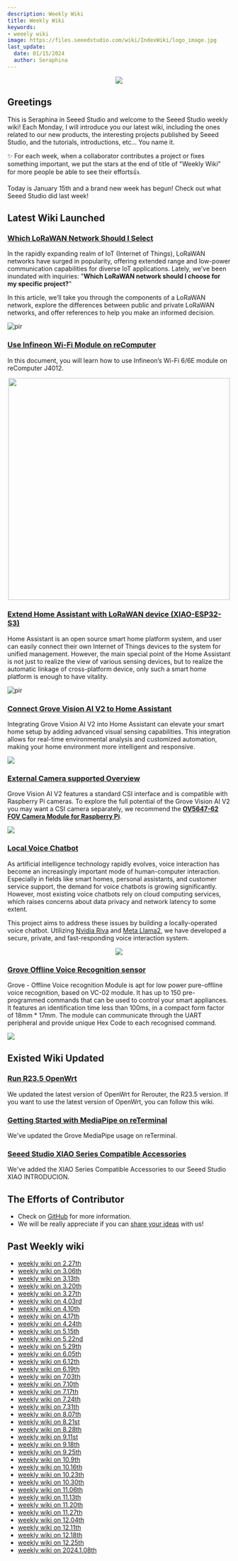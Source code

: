 ```yaml
---
description: Weekly Wiki
title: Weekly Wiki 
keywords:
- weeely wiki
image: https://files.seeedstudio.com/wiki/IndexWiki/logo_image.jpg
last_update:
  date: 01/15/2024
  author: Seraphina
---
```


<div align="center"><img width={1000} src="https://files.seeedstudio.com/wiki/IndexWiki/logo.png" /></div>

## Greetings

This is Seraphina in Seeed Studio and welcome to the Seeed Studio weekly wiki! Each Monday, I will introduce you our latest wiki, including the ones related to our new products, the interesting projects published by Seeed Studio, and the tutorials, introductions, etc... You name it.

✨ For each week, when a collaborator contributes a project or fixes something important, we put the stars at the end of title of "Weekly Wiki" for more people be able to see their efforts👍.

Today is January 15th and a brand new week has begun! Check out what Seeed Studio did last week!

## Latest Wiki Launched

### [Which LoRaWAN Network Should I Select](https://wiki.seeedstudio.com/select_lorawan_network)

In the rapidly expanding realm of IoT (Internet of Things), LoRaWAN networks have surged in popularity, offering extended range and low-power communication capabilities for diverse IoT applications. Lately, we've been inundated with inquiries: "**Which LoRaWAN network should I choose for my specific project?**"

In this article, we’ll take you through the components of a LoRaWAN network, explore the differences between public and private LoRaWAN networks, and offer references to help you make an informed decision. 

<p style={{textAlign: 'center'}}><img src="https://files.seeedstudio.com/wiki/SenseCAP/introduction/lorawan-server.png" alt="pir" width={800} height="auto" /></p>




### [Use Infineon Wi-Fi Module on reComputer](https://wiki.seeedstudio.com/Use_Infineon_Wifi_Module_on_reComputer)

In this document, you will learn how to use Infineon’s Wi-Fi 6/6E module on reComputer J4012.

<div align="center"><img width ="500" src="https://files.seeedstudio.com/wiki/reComputer-J4012/5.png"/></div>


### [Extend Home Assistant with LoRaWAN device (XIAO-ESP32-S3)](https://wiki.seeedstudio.com/ha_xiao_esp32/)

Home Assistant is an open source smart home platform system, and user can easily connect their own Internet of Things devices to the system for unified management. However, the main special point of the Home Assistant is not just to realize the view of various sensing devices, but to realize the automatic linkage of cross-platform device, only such a smart home platform is enough to have vitality.

<p style={{textAlign: 'center'}}><img src="https://files.seeedstudio.com/wiki/SenseCAP/Home_Assistant/ha-xiao1.png" alt="pir" width={1000} height="auto" /></p>

### [Connect Grove Vision AI V2 to Home Assistant](https://wiki.seeedstudio.com/connect_vision_ai_v2_to_ha/)

Integrating Grove Vision AI V2 into Home Assistant can elevate your smart home setup by adding advanced visual sensing capabilities. This integration allows for real-time environmental analysis and customized automation, making your home environment more intelligent and responsive.

<div style={{textAlign:'center'}}><img src="https://files.seeedstudio.com/wiki/visionai-v2-ha/37.png" style={{width:1000, height:'auto'}}/></div>

### [External Camera supported Overview](https://wiki.seeedstudio.com/Grove-vision-ai-v2-camera-supported/)

Grove Vision AI V2 features a standard CSI interface and is compatible with Raspberry Pi cameras. To explore the full potential of the Grove Vision AI V2 you may want a CSI camera separately, we recommend the [**OV5647-62 FOV Camera Module for Raspberry Pi**](https://www.seeedstudio.com/OV5647-69-1-FOV-Camera-module-for-Raspberry-Pi-3B-4B-p-5484.html).

<div style={{textAlign:'center'}}><img src="https://media-cdn.seeedstudio.com/media/catalog/product/cache/bb49d3ec4ee05b6f018e93f896b8a25d/1/1/114110127-ov5647-69.1-fov-camera-module-for-raspberry-pi-3b_4b-font.jpg" style={{width:300, height:'auto'}}/></div>

### [Local Voice Chatbot](https://wiki.seeedstudio.com/Local_Voice_Chatbot/)

As artificial intelligence technology rapidly evolves, voice interaction has become an increasingly important mode of human-computer interaction. Especially in fields like smart homes, personal assistants, and customer service support, the demand for voice chatbots is growing significantly. However, most existing voice chatbots rely on cloud computing services, which raises concerns about data privacy and network latency to some extent.

This project aims to address these issues by building a locally-operated voice chatbot. Utilizing [Nvidia Riva](https://docs.nvidia.com/deeplearning/riva/user-guide/docs/quick-start-guide.html) and [Meta Llama2](https://huggingface.co/meta-llama), we have developed a secure, private, and fast-responding voice interaction system.

<div align="center">
    <img width={800} 
     src="https://files.seeedstudio.com/wiki/reComputer/Application/Local_Voice_Chatbot/workflow.png" />
</div>

### [Grove Offline Voice Recognition sensor](https://wiki.seeedstudio.com/Grove-Offline-Voice-Recognition/)

Grove - Offline Voice recognition Module is apt for low power pure-offline voice recognition, based on VC-02 module. It has up to 150 pre-programmed commands that can be used to control your smart appliances. It features an identification time less than 100ms, in a compact form factor of 18mm * 17mm. The module can communicate through the UART peripheral and provide unique Hex Code to each recognised command. 

<div style={{textAlign:'center'}}><img src="https://files.seeedstudio.com/wiki/Offline_Voice_Recognition_Img/headPic.jpg" style={{width:600, height:'auto'}}/></div>

## Existed Wiki Updated

### [Run R23.5 OpenWrt](https://wiki.seeedstudio.com/OpenWrt-Getting-Started/#run-r235-openwrt)

We updated the latest version of OpenWrt for Rerouter, the R23.5 version. If you want to use the latest version of OpenWrt, you can follow this wiki.

### [Getting Started with MediaPipe on reTerminal](https://wiki.seeedstudio.com/Grove_System)

We've updated the Grove MediaPipe usage on reTerminal.

### [Seeed Studio XIAO Series Compatible Accessories](https://wiki.seeedstudio.com/SeeedStudio_XIAO_Series_Introduction/#seeed-studio-xiao-series-compatible-accessories)

We've added the XIAO Series Compatible Accessories to our Seeed Studio XIAO INTRODUCION.

## The Efforts of Contributor

<!-- ### [Xiao ESP32C3 ESPHome Smart ThermoStat](https://wiki.seeedstudio.com/esp32c3_smart_thermostat/)

Thanks our contributor Chris to create Xiao ESP32C3 ESPHome Smart ThermoStat. 

This wiki will walkthrough step-by-step on how to make a XIAO ESP32C3 ESPHome Smart ThermoStat. 
<p style={{textAlign: 'center'}}><img src="https://files.seeedstudio.com/wiki/wiki-ranger/Contributions/XIAO_ESP32C3_ESPHome_Smart_ThermoStat/9.jpg" alt="pir" width={500} height="auto" /></p> -->


- Check on [GitHub](https://github.com/orgs/Seeed-Studio/projects/6) for more information.
- We will be really appreciate if you can [share your ideas](https://github.com/orgs/Seeed-Studio/projects/6?pane=issue&itemId=35179519) with us! 


## Past Weekly wiki

- [weekly wiki on 2.27th](/Seeed_Elderly/weekly_wiki/wiki227)
- [weekly wiki on 3.06th](/Seeed_Elderly/weekly_wiki/wiki306)
- [weekly wiki on 3.13th](/Seeed_Elderly/weekly_wiki/wiki313)
- [weekly wiki on 3.20th](/Seeed_Elderly/weekly_wiki/wiki320)
- [weekly wiki on 3.27th](/Seeed_Elderly/weekly_wiki/wiki327)
- [weekly wiki on 4.03rd](/Seeed_Elderly/weekly_wiki/wiki403)
- [weekly wiki on 4.10th](/Seeed_Elderly/weekly_wiki/wiki410)
- [weekly wiki on 4.17th](/Seeed_Elderly/weekly_wiki/wiki417)
- [weekly wiki on 4.24th](/Seeed_Elderly/weekly_wiki/wiki424)
- [weekly wiki on 5.15th](/Seeed_Elderly/weekly_wiki/wiki515)
- [weekly wiki on 5.22nd](/Seeed_Elderly/weekly_wiki/wiki522)
- [weekly wiki on 5.29th](/Seeed_Elderly/weekly_wiki/wiki529)
- [weekly wiki on 6.05th](/Seeed_Elderly/weekly_wiki/wiki605)
- [weekly wiki on 6.12th](/Seeed_Elderly/weekly_wiki/wiki612)
- [weekly wiki on 6.19th](/Seeed_Elderly/weekly_wiki/wiki619)
- [weekly wiki on 7.03th](/Seeed_Elderly/weekly_wiki/wiki703)
- [weekly wiki on 7.10th](/Seeed_Elderly/weekly_wiki/wiki710)
- [weekly wiki on 7.17th](/Seeed_Elderly/weekly_wiki/wiki717)
- [weekly wiki on 7.24th](/Seeed_Elderly/weekly_wiki/wiki724)
- [weekly wiki on 7.31th](/Seeed_Elderly/weekly_wiki/wiki731)
- [weekly wiki on 8.07th](/Seeed_Elderly/weekly_wiki/wiki807)
- [weekly wiki on 8.21st](/Seeed_Elderly/weekly_wiki/wiki821)
- [weekly wiki on 8.28th](/Seeed_Elderly/weekly_wiki/wiki828)
- [weekly wiki on 9.11st](/Seeed_Elderly/weekly_wiki/wiki911)
- [weekly wiki on 9.18th](/Seeed_Elderly/weekly_wiki/wiki918)
- [weekly wiki on 9.25th](/Seeed_Elderly/weekly_wiki/wiki925)
- [weekly wiki on 10.9th](/Seeed_Elderly/weekly_wiki/wiki1009)
- [weekly wiki on 10.16th](/Seeed_Elderly/weekly_wiki/wiki1016)
- [weekly wiki on 10.23th](/Seeed_Elderly/weekly_wiki/wiki1023)
- [weekly wiki on 10.30th](/Seeed_Elderly/weekly_wiki/wiki1030)
- [weekly wiki on 11.06th](/Seeed_Elderly/weekly_wiki/wiki1106)
- [weekly wiki on 11.13th](/Seeed_Elderly/weekly_wiki/wiki1113)
- [weekly wiki on 11.20th](/Seeed_Elderly/weekly_wiki/wiki1120)
- [weekly wiki on 11.27th](/Seeed_Elderly/weekly_wiki/wiki1127)
- [weekly wiki on 12.04th](/Seeed_Elderly/weekly_wiki/wiki1204)
- [weekly wiki on 12.11th](/Seeed_Elderly/weekly_wiki/wiki1211)
- [weekly wiki on 12.18th](/Seeed_Elderly/weekly_wiki/wiki1218)
- [weekly wiki on 12.25th](/Seeed_Elderly/weekly_wiki/wiki1225)
- [weekly wiki on 2024.1.08th](/Seeed_Elderly/weekly_wiki/wiki240108)
